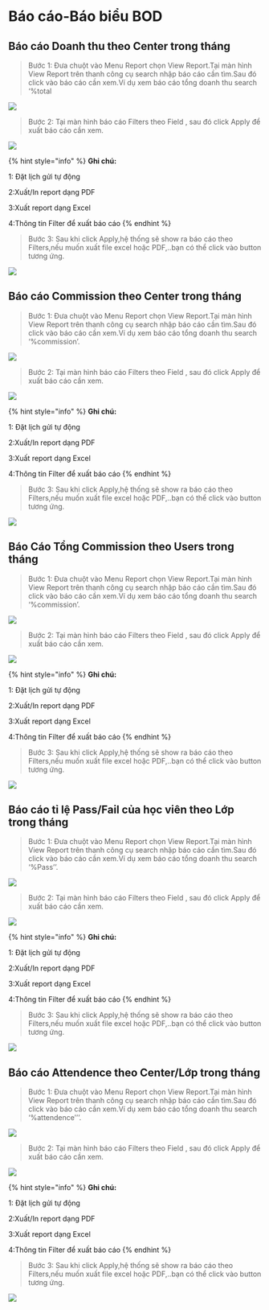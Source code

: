 # Báo cáo-Báo biểu BOD

## Báo cáo Doanh thu theo Center trong tháng

> Bước 1: Đưa chuột vào Menu Report chọn View Report.Tại màn hình View Report trên thanh công cụ search nhập báo cáo cần tìm.Sau đó click vào báo cáo cần xem.Ví dụ xem báo cáo tổng doanh thu search ‘%total

![](.gitbook/assets/bcdoanhthu1.png)

> Bước 2: Tại màn hình báo cáo Filters theo Field , sau đó click Apply để xuất báo cáo cần xem.

![](.gitbook/assets/bcdoanhthu2.png)

{% hint style="info" %}
**Ghi chú:**

1: Đặt lịch gửi tự động

2:Xuất/In report dạng PDF

3:Xuất report dạng Excel

4:Thông tin Filter để xuất báo cáo
{% endhint %}

> Bước 3: Sau khi click Apply,hệ thống sẽ show ra báo cáo theo Filters,nếu muốn xuất file excel hoặc PDF,..bạn có thể click vào button tương ứng.

![](.gitbook/assets/bcdoanhthu3.png)

## Báo cáo Commission theo Center trong tháng

> Bước 1: Đưa chuột vào Menu Report chọn View Report.Tại màn hình View Report trên thanh công cụ search nhập báo cáo cần tìm.Sau đó click vào báo cáo cần xem.Ví dụ xem báo cáo tổng doanh thu search ‘%commission’.

![](.gitbook/assets/commis1.png)

> Bước 2: Tại màn hình báo cáo Filters theo Field , sau đó click Apply để xuất báo cáo cần xem.

![](.gitbook/assets/commis2.png)

{% hint style="info" %}
**Ghi chú:**

1: Đặt lịch gửi tự động

2:Xuất/In report dạng PDF

3:Xuất report dạng Excel

4:Thông tin Filter để xuất báo cáo
{% endhint %}

> Bước 3: Sau khi click Apply,hệ thống sẽ show ra báo cáo theo Filters,nếu muốn xuất file excel hoặc PDF,..bạn có thể click vào button tương ứng.

![](.gitbook/assets/commis3.png)

## Báo Cáo Tổng Commission theo Users trong tháng

> Bước 1: Đưa chuột vào Menu Report chọn View Report.Tại màn hình View Report trên thanh công cụ search nhập báo cáo cần tìm.Sau đó click vào báo cáo cần xem.Ví dụ xem báo cáo tổng doanh thu search ‘%commission’.

![](.gitbook/assets/tongcom1.png)

> Bước 2: Tại màn hình báo cáo Filters theo Field , sau đó click Apply để xuất báo cáo cần xem.

![](.gitbook/assets/tongcom2.png)

{% hint style="info" %}
**Ghi chú:**

1: Đặt lịch gửi tự động

2:Xuất/In report dạng PDF

3:Xuất report dạng Excel

4:Thông tin Filter để xuất báo cáo
{% endhint %}

> Bước 3: Sau khi click Apply,hệ thống sẽ show ra báo cáo theo Filters,nếu muốn xuất file excel hoặc PDF,..bạn có thể click vào button tương ứng.

![](.gitbook/assets/tongcom3.png)

## Báo cáo tỉ lệ Pass/Fail của học viên theo Lớp trong tháng

> Bước 1: Đưa chuột vào Menu Report chọn View Report.Tại màn hình View Report trên thanh công cụ search nhập báo cáo cần tìm.Sau đó click vào báo cáo cần xem.Ví dụ xem báo cáo tổng doanh thu search ‘%Pass’’.

![](.gitbook/assets/pass1.png)

> Bước 2: Tại màn hình báo cáo Filters theo Field , sau đó click Apply để xuất báo cáo cần xem.

![](.gitbook/assets/pass2.png)

{% hint style="info" %}
**Ghi chú:**

1: Đặt lịch gửi tự động

2:Xuất/In report dạng PDF

3:Xuất report dạng Excel

4:Thông tin Filter để xuất báo cáo
{% endhint %}

> Bước 3: Sau khi click Apply,hệ thống sẽ show ra báo cáo theo Filters,nếu muốn xuất file excel hoặc PDF,..bạn có thể click vào button tương ứng.

![](.gitbook/assets/pass3.png)

## Báo cáo Attendence theo Center/Lớp trong tháng

> Bước 1: Đưa chuột vào Menu Report chọn View Report.Tại màn hình View Report trên thanh công cụ search nhập báo cáo cần tìm.Sau đó click vào báo cáo cần xem.Ví dụ xem báo cáo tổng doanh thu search ‘%attendence’’’.

![](.gitbook/assets/att1.png)

> Bước 2: Tại màn hình báo cáo Filters theo Field , sau đó click Apply để xuất báo cáo cần xem.

![](.gitbook/assets/att2.png)

{% hint style="info" %}
**Ghi chú:**

1: Đặt lịch gửi tự động

2:Xuất/In report dạng PDF

3:Xuất report dạng Excel

4:Thông tin Filter để xuất báo cáo
{% endhint %}

> Bước 3: Sau khi click Apply,hệ thống sẽ show ra báo cáo theo Filters,nếu muốn xuất file excel hoặc PDF,..bạn có thể click vào button tương ứng.

![](.gitbook/assets/att3.png)

